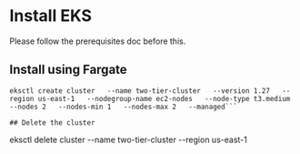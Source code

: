 # Install EKS

Please follow the prerequisites doc before this.

## Install using Fargate

```
eksctl create cluster   --name two-tier-cluster   --version 1.27   --region us-east-1   --nodegroup-name ec2-nodes   --node-type t3.medium   --nodes 2   --nodes-min 1   --nodes-max 2   --managed```

## Delete the cluster

```
eksctl delete cluster --name two-tier-cluster --region us-east-1
```


